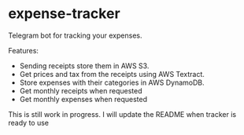# expense-tracker
Telegram bot for tracking your expenses. 

Features:
- Sending receipts store them in AWS  S3.
- Get prices and tax from the receipts using AWS Textract.
- Store expenses with their categories in AWS DynamoDB. 
- Get monthly receipts when requested
- Get monthly expenses when requested 

This is still work in progress. I will update the README when tracker is ready to use 

